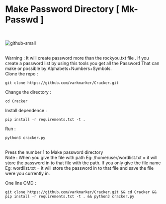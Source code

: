 # Make Password Directory [ Mk-Passwd ]

<br>


![github-small](https://github.com/varkmarker/Cracker/Image/Mk-Passwd_banner.png)

<br>
Warning : It will create password more than the rockyou.txt file . If you create a password list by using this tools you get all the Password That can make or possible  by Alphabets+Numbers+Symbols.
<br>
Clone the repo : 

    git clone https://github.com/varkmarker/Cracker.git

Change the directory :

    cd Cracker

Install dependence : 
       
    pip install -r requirements.txt -t . 

Run : 

    python3 cracker.py
<br>
Press the number 1 to Make password directory
<br>
Note : When you give the file with path Eg: /home/user/wordlist.txt = it will store the password in to that file with the path. If you only give the file name Eg: wordlist.txt = it will store the password in to that file and save the file were you currently in.

One line CMD :

    git clone https://github.com/varkmarker/Cracker.git && cd Cracker && pip install -r requirements.txt -t . && python3 cracker.py
